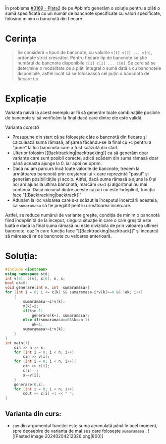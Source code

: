 În problema [#3169 - Plata2](https://www.pbinfo.ro/probleme/3169/plata2) de pe #pbinfo generăm o soluție pentru a plăti o sumă specificată cu un număr de bancnote specificate cu valori specificate, folosind minim o bancnotă din fiecare.
# Cerința
> Se consideră `n` tipuri de bancnote, cu valorile `v[1] v[2] ... v[n]`, ordonate strict crescător. Pentru fiecare tip de bancnote se știe numărul de bancnote disponibile `c[1] c[2] ... c[n]`. Se cere să se determine o modalitate de a plăti integral o sumă dată `S` cu bancnotele disponibile, astfel încât să se folosească cel puțin o bancnotă de fiecare tip.

# Explicație

Varianta naivă la acest exemplu ar fii să generăm toate combinațiile posibile de bancnote și să verificăm la final dacă care dintre ele este validă. 

Varianta *corectă* 
- Presupune din start că se folosește câte o bancnotă din fiecare și calculează suma rămasă, afișarea făcându-se la final cu `+1` pentru a "pune" la loc bancnota care a fost scăzută din start. 
- Ulterior folosim [[Backtracking|backtracking]] ca să generăm doar variante care sunt posibil corecte, adică scădem din suma rămasă doar până aceasta ajunge la 0, iar apoi ne oprim. 
- Dacă nu am parcurs încă toate valorile de bancnote, trecem la următoarea bancnotă prin creșterea lui `k` care reprezintă "pasul" și generăm posibilitățile și acolo. Altfel, dacă suma rămasă a ajuns la 0 și noi am ajuns la ultima bancnotă, marcăm `ok=1` și algoritmul nu mai continuă. Dacă niciunul dintre aceste cazuri nu este îndeplinit, funcția face "[[Backtracking|backtrack]]"
- Adunăm la loc valoarea care s-a scăzut la începutul încercării acesteia, ca `sumaramasa` să fie pregătit pentru următoarea încercare. 

Astfel, se reduce numărul de variante greșite, condiția de minim o bancnotă fiind îndeplinită de la început, singura situație în care o cale greșită este luată e dacă la final suma rămasă nu este divizibila de prin valoarea ultimei bancnote, caz în care funcția face "[[Backtracking|backtrack]]" și încearcă să mărească nr de bancnote cu valoarea anterioară.
# Soluția:
```cpp
#include <iostream>
using namespace std;
int v[6], c[6], x[6], n, s;
bool ok=0;
void generare(int k, int  sumaramasa){
for (int i = 0; i <= c[k] && sumaramasa-i*v[k]>=0 && !ok; i++)
    {
        sumaramasa-=i*v[k];
        x[k]=i;
        if(k<n-1)
            generare(k+1, sumaramasa);
        else if(sumaramasa==0&&k==n-1)
            ok=1;
        sumaramasa+=i*v[k];
    }
}
int main(){
    cin >> n >> s;
    for (int i = 0; i < n; i++)
        cin >> v[i];
    for (int i = 0; i < n; i++){
        cin >> c[i];
        c[i]--;
        s-=v[i];
    }
    generare(0,s);
    for (int i = 0; i < n; i++)
        cout << x[i] +1 << " ";
}
```
## Varianta din curs:
- `sum` din argumentul funcției este suma acumulată până în acel moment, spre deosebire de varianta de mai sus care folosește `sumaramasa` .
![[Pasted image 20240204212326.png|800]]